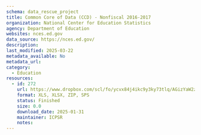 ```yaml
---
schema: data_rescue_project 
title: Common Core of Data (CCD) - Nonfiscal 2016-2017
organization: National Center for Education Statistics
agency: Department of Education
websites: nces.ed.gov
data_source: https://nces.ed.gov/
description: 
last_modified: 2025-03-22
metadata_available: No
metadata_url: 
category:
  - Education 
resources:
  - id: 272
    url: https://www.dropbox.com/scl/fo/ycvx84j4ikc9y3ky73tlq/AGizYaW2zwuia9gfE0BhnUY?rlkey=mazkhspk8pvbvov4psun8s8of&dl=0
    format: XLS, XLSX, ZIP, SPS
    status: Finished
    size: 0.0
    download_date: 2025-01-31
    maintainer: ICPSR
    notes: 
---
```

